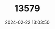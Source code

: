 ---
title: "13579"
category: "Miramella irena"
draft: false
date: 2024-02-22 13:03:50
languages:
  English: ["Long-winged Mountain Grasshopper"]
---